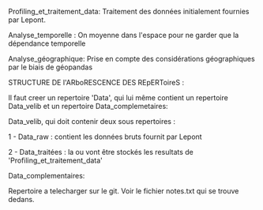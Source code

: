 Profiling_et_traitement_data: 
Traitement des données initialement fournies par Lepont.

Analyse_temporelle : 
On moyenne dans l'espace pour ne garder que la dépendance temporelle

Analyse_géographique:
Prise en compte des considérations géographiques par le biais de géopandas





  


STRUCTURE DE l'ARboRESCENCE DES REpERToireS : 

Il faut creer un repertoire 'Data', qui lui même contient un repertoire Data_velib et un repertoire Data_complemetaires:

Data_velib, qui doit contenir deux sous repertoires :

1 - Data_raw : contient les données bruts fournit par Lepont

2 - Data_traitées : la ou vont être stockés les resultats de 'Profiling_et_traitement_data'



Data_complementaires:

Repertoire a telecharger sur le git. Voir le fichier notes.txt qui se trouve dedans.
